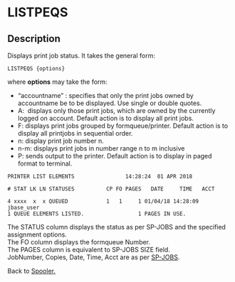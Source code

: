 # LISTPEQS

<PageHeader />

## Description

Displays print job status. It takes the general form:

```
LISTPEQS {options}
```

where **options** may take the form:

- “accountname” : specifies that only the print jobs owned by accountname be to be displayed. Use single or double quotes.
- A:  displays only those print jobs, which are owned by the currently logged on account. Default action is to display all print jobs.
- F: displays print jobs grouped by formqueue/printer. Default action is to display all printjobs in sequential order.
- n: display print job number n.
- n-m: displays print jobs in number range n to m inclusive
- P: sends output to the printer. Default action is to display in paged format to terminal.

```
PRINTER LIST ELEMENTS                14:28:24  01 APR 2018

# STAT LK LN STATUSES          CP FO PAGES   DATE     TIME   ACCT

4 xxxx  x  x QUEUED            1   1     1 01/04/18 14:28:09 jbase_user
1 QUEUE ELEMENTS LISTED.                 1 PAGES IN USE.
```

The STATUS column displays the status as per SP-JOBS and the specified assignment options.  
The FO column displays the formqueue Number.  
The PAGES column is equivalent to SP-JOBS SIZE field.  
JobNumber, Copies, Date, Time, Acct are as per [SP-JOBS](./../sp-jobs).

Back to [Spooler.](./../jbase-spooler)

  
<PageFooter />
